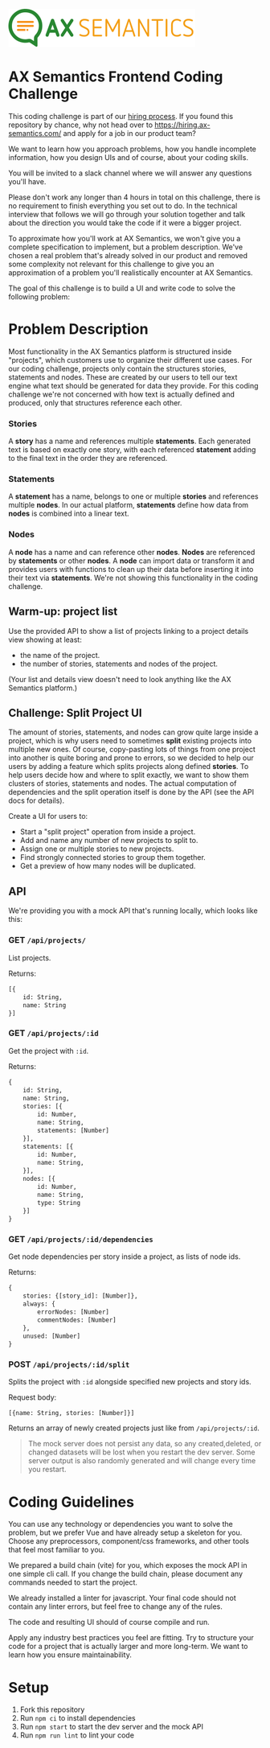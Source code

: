 ![ax semantics logo](https://raw.githubusercontent.com/axsemantics/hiring/main/website/public/logo.svg)

# AX Semantics Frontend Coding Challenge

This coding challenge is part of our [hiring process](https://hiring.ax-semantics.com/process.html). If you found this repository by chance, why not head over to https://hiring.ax-semantics.com/ and apply for a job in our product team?

We want to learn how you approach problems, how you handle incomplete information, how you design UIs and of course, about your coding skills.

You will be invited to a slack channel where we will answer any questions you'll have.

Please don't work any longer than 4 hours in total on this challenge, there is no requirement to finish everything you set out to do.
In the technical interview that follows we will go through your solution together and talk about the direction you would take the code if it were a bigger project.

To approximate how you'll work at AX Semantics, we won't give you a complete specification to implement, but a problem description. We've chosen a real problem that's already solved in our product and removed some complexity not relevant for this challenge to give you an approximation of a problem you'll realistically encounter at AX Semantics.

The goal of this challenge is to build a UI and write code to solve the following problem:


# Problem Description

Most functionality in the AX Semantics platform is structured inside "projects", which customers use to organize their different use cases. For our coding challenge, projects only contain the structures stories, statements and nodes. These are created by our users to tell our text engine what text should be generated for data they provide. For this coding challenge we're not concerned with how text is actually defined and produced, only that structures reference each other.

### Stories

A **story** has a name and references multiple **statements**.
Each generated text is based on exactly one story, with each referenced **statement** adding to the final text in the order they are referenced.

### Statements

A **statement** has a name, belongs to one or multiple **stories** and references multiple **nodes**.
In our actual platform, **statements** define how data from **nodes** is combined into a linear text.

### Nodes

A **node** has a name and can reference other **nodes**.
**Nodes** are referenced by **statements** or other **nodes**.
A **node** can import data or transform it and provides users with functions to clean up their data before inserting it into their text via **statements**. We're not showing this functionality in the coding challenge.

## Warm-up: project list

Use the provided API to show a list of projects linking to a project details view showing at least:

- the name of the project.
- the number of stories, statements and nodes of the project.

(Your list and details view doesn't need to look anything like the AX Semantics platform.)

## Challenge: Split Project UI

The amount of stories, statements, and nodes can grow quite large inside a project, which is why users need to sometimes **split** existing projects into multiple new ones. Of course, copy-pasting lots of things from one project into another is quite boring and prone to errors, so we decided to help our users by adding a feature which splits projects along defined **stories**.
To help users decide how and where to split exactly, we want to show them clusters of stories, statements and nodes. The actual computation of dependencies and the split operation itself is done by the API (see the API docs for details).

Create a UI for users to:

- Start a "split project" operation from inside a project.
- Add and name any number of new projects to split to.
- Assign one or multiple stories to new projects.
- Find strongly connected stories to group them together.
- Get a preview of how many nodes will be duplicated.


## API

We're providing you with a mock API that's running locally, which looks like this:

### GET `/api/projects/`

List projects.

Returns:
```
[{
	id: String,
	name: String
}]
```

### GET `/api/projects/:id`

Get the project with `:id`.

Returns:
```
{
	id: String,
	name: String,
	stories: [{
		id: Number,
		name: String,
		statements: [Number]
	}],
	statements: [{
		id: Number,
		name: String,
	}],
	nodes: [{
		id: Number,
		name: String,
		type: String
	}]
}
```

### GET `/api/projects/:id/dependencies`

Get node dependencies per story inside a project, as lists of node ids.

Returns:
```
{
	stories: {[story_id]: [Number]},
	always: {
		errorNodes: [Number]
		commentNodes: [Number]
	},
	unused: [Number]
}
```

### POST `/api/projects/:id/split`

Splits the project with `:id` alongside specified new projects and story ids.

Request body:
```
[{name: String, stories: [Number]}]
```

Returns an array of newly created projects just like from `/api/projects/:id`. 

> The mock server does not persist any data, so any created,deleted, or changed datasets will be lost when you restart the dev server. Some server output is also randomly generated and will change every time you restart.


# Coding Guidelines

You can use any technology or dependencies you want to solve the problem, but we prefer Vue and have already setup a skeleton for you. Choose any preprocessors, component/css frameworks, and other tools that feel most familiar to you.

We prepared a build chain (vite) for you, which exposes the mock API in one simple cli call. If you change the build chain, please document any commands needed to start the project.

We already installed a linter for javascript. Your final code should not contain any linter errors, but feel free to change any of the rules.

The code and resulting UI should of course compile and run.

Apply any industry best practices you feel are fitting. Try to structure your code for a project that is actually larger and more long-term. We want to learn how you ensure maintainability.


# Setup

1. Fork this repository
2. Run `npm ci` to install dependencies
3. Run `npm start` to start the dev server and the mock API
4. Run `npm run lint` to lint your code
